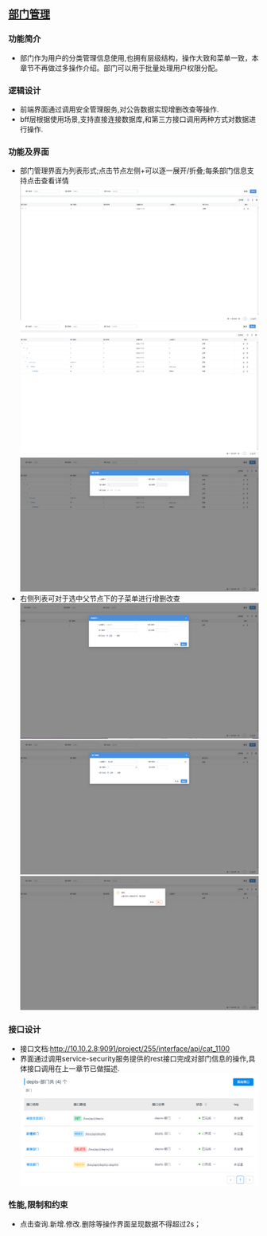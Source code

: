 ## [部门管理]()

### **功能简介**

- 部门作为用户的分类管理信息使用,也拥有层级结构，操作大致和菜单一致，本章节不再做过多操作介绍。部门可以用于批量处理用户权限分配。

### **逻辑设计**

- 前端界面通过调用安全管理服务,对公告数据实现增删改查等操作.
- bff层根据使用场景,支持直接连接数据库,和第三方接口调用两种方式对数据进行操作.

### **功能及界面**

- 部门管理界面为列表形式;点击节点左侧+可以逐一展开/折叠;每条部门信息支持点击查看详情
  ![部门管理](../images/modules/部门管理-列表.png)
  ![部门管理](../images/modules/部门管理-列表-展开.png)
  ![部门信息详情](../images/modules/部门管理-查看.png)
- 右侧列表可对于选中父节点下的子菜单进行增删改查
  ![部门管理](../images/modules/部门管理-新增.png)
  ![部门管理](../images/modules/部门管理-修改.png)
  ![部门管理](../images/modules/部门管理-删除.png)

### **接口设计**

- 接口文档:<http://10.10.2.8:9091/project/255/interface/api/cat_1100>
- 界面通过调用service-security服务提供的rest接口完成对部门信息的操作,具体接口调用在上一章节已做描述.
  ![部门接口](../images/modules/部门管理-接口列表.png)

### **性能,限制和约束**

- 点击查询.新增.修改.删除等操作界面呈现数据不得超过2s；
